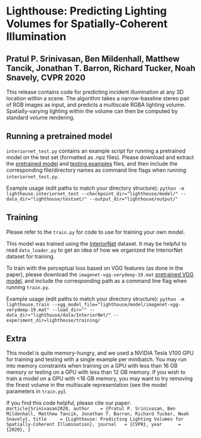 # Lighthouse: Predicting Lighting Volumes for Spatially-Coherent Illumination
## Pratul P. Srinivasan, Ben Mildenhall, Matthew Tancik, Jonathan T. Barron, Richard Tucker, Noah Snavely, CVPR 2020

This release contains code for predicting incident illumination at any 3D
location within a scene. The algorithm takes a narrow-baseline stereo pair of
RGB images as input, and predicts a multiscale RGBA lighting volume.
Spatially-varying lighting within the volume can then be computed by standard
volume rendering.

## Running a pretrained model

``interiornet_test.py`` contains an example script for running a pretrained
model on the test set (formatted as .npz files). Please download and extract the
[pretrained model](https://drive.google.com/drive/folders/1VQjRpInmfspz0Rw0Dlm9RbdHX5ziFeDI?usp=sharing)
and
[testing examples](https://drive.google.com/a/berkeley.edu/file/d/121DHkPpbQlyedruI4huF36BF7T1LHcKX/view?usp=sharing)
files, and then include the corresponding file/directory names as command line
flags when running ``interiornet_test.py``.

Example usage (edit paths to match your directory structure):
``python -m lighthouse.interiornet_test --checkpoint_dir="lighthouse/model/" --data_dir="lighthouse/testset/" --output_dir="lighthouse/output/"``

## Training

Please refer to the ``train.py`` for code to use for training your own model.

This model was trained using the [InteriorNet](https://interiornet.org/)
dataset. It may be helpful to read ``data_loader.py`` to get an idea of how we
organized the InteriorNet dataset for training.

To train with the perceptual loss based on VGG features (as done in the paper),
please download the ``imagenet-vgg-verydeep-19.mat``
[pretrained VGG model](http://www.vlfeat.org/matconvnet/pretrained/#downloading-the-pre-trained-models),
and include the corresponding path as a command line flag when running
``train.py``.

Example usage (edit paths to match your directory structure):
``python -m lighthouse.train --vgg_model_file="lighthouse/model/imagenet-vgg-verydeep-19.mat" --load_dir="" --data_dir="lighthouse/data/InteriorNet/" --experiment_dir=lighthouse/training/``

## Extra

This model is quite memory-hungry, and we used a NVIDIA Tesla V100 GPU for
training and testing with a single example per minibatch. You may run into
memory constraints when training on a GPU with less than 16 GB memory or testing
on a GPU with less than 12 GB memory. If you wish to train a model on a GPU with
<16 GB memory, you may want to try removing the finest volume in the multiscale
representation (see the model parameters in ``train.py``).

If you find this code helpful, please cite our paper:
``
@article{Srinivasan2020,
  author    = {Pratul P. Srinivasan, Ben Mildenhall, Matthew Tancik, Jonathan T. Barron, Richard Tucker, Noah Snavely},
  title     = {Lighthouse: Predicting Lighting Volumes for Spatially-Coherent Illumination},
  journal   = {CVPR},
  year      = {2020},
}
``
